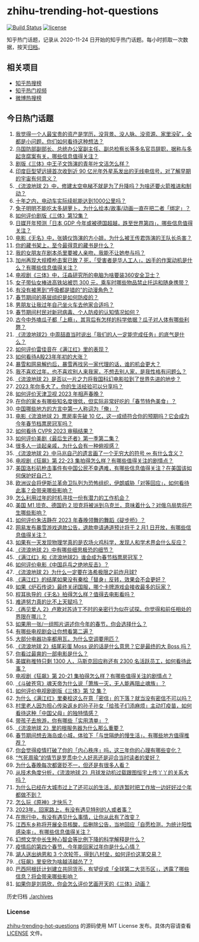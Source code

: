 # zhihu-trending-hot-questions

[![Build Status](https://github.com/justjavac/zhihu-trending-hot-questions/workflows/ci/badge.svg?branch=master)](https://github.com/justjavac/zhihu-trending-hot-questions/actions)
[![license](https://img.shields.io/github/license/justjavac/zhihu-trending-hot-questions)](https://github.com/justjavac/zhihu-trending-hot-questions/blob/master/LICENSE)

知乎热门话题，记录从 2020-11-24
日开始的知乎热门话题。每小时抓取一次数据，按天[归档](./archives)。

## 相关项目

- [知乎热搜榜](https://github.com/justjavac/zhihu-trending-top-search)
- [知乎热门视频](https://github.com/justjavac/zhihu-trending-hot-video)
- [微博热搜榜](https://github.com/justjavac/weibo-trending-hot-search)

## 今日热门话题

<!-- BEGIN -->
<!-- 最后更新时间 Wed Jan 25 2023 11:21:28 GMT+0800 (China Standard Time) -->

1. [我觉得一个人最宝贵的资产是学历，没背景、没人脉、没资源、家里没矿，全都是小问题，你们如何看待这种想法？](https://www.zhihu.com/question/579255639)
1. [乌国防部副部长、总统办公室副主任、副总检察长等多名官员辞职，据称与多起贪腐案有关，哪些信息值得关注？](https://www.zhihu.com/question/580335469)
1. [剧版《三体》中王子文饰演的青年叶文洁怎么样？](https://www.zhihu.com/question/578880562)
1. [印度巨型望远镜首次收到近 90 亿光年外星系发出的无线电信号，对了解早期的宇宙有何意义？](https://www.zhihu.com/question/580328988)
1. [《流浪地球 2》中，修建太空电梯不就是为了升降吗？为啥还要火箭推进和制动？](https://www.zhihu.com/question/580088876)
1. [十年之内，电动车实际续航能达到1000公里吗？](https://www.zhihu.com/question/579489568)
1. [兔子明明不能吃太多胡萝卜，为什么绘本/故事/动画一直在把二者「绑定」？](https://www.zhihu.com/question/580233831)
1. [如何评价剧版《三体》第12集？](https://www.zhihu.com/question/579617361)
1. [日媒开年预测「日本 GDP 今年或被德国超越，跌至世界第四」，哪些信息值得关注？](https://www.zhihu.com/question/580200893)
1. [电影《无名》中，张婧仪饰演的方小姐，为什么被王传君饰演的王队长杀害？](https://www.zhihu.com/question/580036946)
1. [你的藏书架上，至今最得意的藏书是什么？](https://www.zhihu.com/question/456543158)
1. [我的女朋友在剧本杀里要被人亲吻，我能不让她参与吗？](https://www.zhihu.com/question/568332577)
1. [加州再现大规模枪击案已致 7 死，「受害者是华人工人」，凶手的作案动机是什么？有哪些信息值得关注？](https://www.zhihu.com/question/580327634)
1. [电视剧《三体》中，汪淼研究所的电脑为啥要装360安全卫士？](https://www.zhihu.com/question/578998712)
1. [女子带仙女棒进高铁站被罚 300 元，乘车时哪些物品禁止托运和随身携带？](https://www.zhihu.com/question/580333399)
1. [有没有被黑到“呼吸都是错的”的动漫角色？](https://www.zhihu.com/question/578866973)
1. [春节期间的基层组织是如何防疫的？](https://www.zhihu.com/question/579420809)
1. [男朋友让我过年自己坐火车去他家合适吗？](https://www.zhihu.com/question/571265017)
1. [春节期间村民对新冠病毒、个人防疫的认知情况如何？](https://www.zhihu.com/question/579404823)
1. [古今中外嗑瓜子都「上瘾」，其背后有怎样的科学依据？瓜子对人体有哪些利弊？](https://www.zhihu.com/question/580235921)
1. [《流浪地球2》中周喆直当时说出「我们的人一定能完成任务」的底气是什么？](https://www.zhihu.com/question/580038620)
1. [如何评价雷佳音在《满江红》里的表现？](https://www.zhihu.com/question/579936554)
1. [如何看待A股23年年初的大涨？](https://www.zhihu.com/question/579209550)
1. [暴雪和网易解约后，暴雪再找另一家代理的话，谁的机会更大？](https://www.zhihu.com/question/567390137)
1. [我不喜欢过年，也不喜欢别人来我家，不想去别人家，是我性格有问题么？](https://www.zhihu.com/question/576650811)
1. [《流浪地球 2》是否以一片之力将我国科幻电影拉到了世界先进的地步？](https://www.zhihu.com/question/580198836)
1. [2023 年你多大了，你的生活经验可以分享吗？](https://www.zhihu.com/question/580280582)
1. [如何评价天津卫视 2023 年相声春晚？](https://www.zhihu.com/question/580198782)
1. [在你的家乡有哪些知名度很低，但实际非常好吃的「春节特色美食」？](https://www.zhihu.com/question/580259310)
1. [中国哪些地方的方言中第一人称词为「俺」？](https://www.zhihu.com/question/27028075)
1. [电影《流浪地球 2》票房率先破 10 亿，这一成绩符合你的预期吗？它会成为今年春节档票房冠军吗？](https://www.zhihu.com/question/580277048)
1. [如何看待 CVPR 2023 审稿结果？](https://www.zhihu.com/question/580351046)
1. [如何评价美剧《最后生还者》第一季第二集？](https://www.zhihu.com/question/580117789)
1. [很多人一谈起亲戚，为什么会有一种俯视感？](https://www.zhihu.com/question/579241468)
1. [《流浪地球 2》中马兆自己的遗言画了一个无穷大的符号 ∞ 有什么含义？](https://www.zhihu.com/question/580200570)
1. [电视剧《狂飙》第 22-23 集拍得怎么样？有哪些值得关注的剧情点？](https://www.zhihu.com/question/580289459)
1. [美国洛杉矶枪击事件有中国公民不幸遇难，有哪些信息值得关注？在美国该如何保护好自己？](https://www.zhihu.com/question/580233252)
1. [欧洲议会将伊斯兰革命卫队列为恐怖组织，伊朗威胁「对等回应」，如何看待此事？会带来哪些影响？](https://www.zhihu.com/question/580237134)
1. [怎么利用过年的时机寻找一份有潜力的工作机会？](https://www.zhihu.com/question/579045708)
1. [美国 M1 坦克、德国豹 2 坦克将被派到乌克兰，意味着什么？对俄乌局势将产生哪些影响？](https://www.zhihu.com/question/580418611)
1. [如何评价朱洁静在 2023 年春晚领舞的舞蹈《碇步桥》？](https://www.zhihu.com/question/579926774)
1. [网易发布暴雪游戏退款公告，退款申请通道预计将于 2 月1 日开放，有哪些信息值得关注？](https://www.zhihu.com/question/580245025)
1. [如果有一天发现物理学真的是农场火鸡科学，发现人和学术界会什么反应？](https://www.zhihu.com/question/579766709)
1. [《流浪地球 2》中有哪些细思极恐的细节？](https://www.zhihu.com/question/579842173)
1. [《满江红》和《流浪地球2》谁会成为春节档票房冠军？](https://www.zhihu.com/question/576108443)
1. [如何评价电影《中国乒乓之绝地反击》？](https://www.zhihu.com/question/579070052)
1. [《流浪地球 2》为什么一定要在洛希极限之前炸月球?](https://www.zhihu.com/question/580085023)
1. [《满江红》的结尾如果没有秦桧「替身」反转，效果会不会更好？](https://www.zhihu.com/question/580075327)
1. [如果《炉石传说》最终关闭国服，哪个卡牌游戏会接收最多的玩家？](https://www.zhihu.com/question/568978440)
1. [程耳执导的《无名》拍得怎么样？值得去电影看吗？](https://www.zhihu.com/question/551078450)
1. [难道努力真的比不上天赋吗？](https://www.zhihu.com/question/580348603)
1. [《再见爱人 2》卢歌对苏诗丁不时的亲密行为似在试探。你觉得和前任相处的界限在哪儿？](https://www.zhihu.com/question/580302062)
1. [如果用一张/一组照片讲述你今年的春节，你会选择什么？](https://www.zhihu.com/question/579035018)
1. [有哪些电视剧会让你想看第二遍？](https://www.zhihu.com/question/579243155)
1. [大部分电器功率都用瓦，为什么空调要用匹？](https://www.zhihu.com/question/576457352)
1. [《流浪地球 2》结尾彩蛋 Moss 说的话是什么意思？它是最终的大 Boss 吗？](https://www.zhihu.com/question/580053092)
1. [你看过最爽的一部电影是什么？](https://www.zhihu.com/question/572156228)
1. [美媒称推特只剩 1300 人，马斯克回应称还有 2300 名活跃员工，如何看待此事？](https://www.zhihu.com/question/580059328)
1. [电视剧《狂飙》第 20-21 集拍得怎么样？有哪些值得关注的剧情点？](https://www.zhihu.com/question/580080678)
1. [《斗破苍穹》魂天帝为什么说「萧族一灭，无人能再阻止魂族」？](https://www.zhihu.com/question/558323339)
1. [如何评价电视剧剧版《三体》第 12 集？](https://www.zhihu.com/question/579715688)
1. [为什么《满江红》里秦桧这么在意「密信」的下落？就当没有密信不可以吗？](https://www.zhihu.com/question/580233823)
1. [村里老人因为担心传染返乡的孙子孙女「给孩子们添麻烦」主动打疫苗，如何看待这种「中国父母」的独特情感？](https://www.zhihu.com/question/579560799)
1. [带孩子去旅游，你有哪些「实用清单」？](https://www.zhihu.com/question/578264076)
1. [《流浪地球 2》里的根服务器为什么那么重要？](https://www.zhihu.com/question/580057574)
1. [春节期间想去海岛或小城，体验下「与世隔绝的慢生活」，有哪些地方值得推荐？](https://www.zhihu.com/question/578264109)
1. [你会觉得疫情打破了你的「内心秩序」吗，这三年你的心理有哪些变化？](https://www.zhihu.com/question/579007639)
1. [“气死周瑜”的情节是罗贯中个人好恶还是迎合当时读者的爱好？](https://www.zhihu.com/question/578130338)
1. [为什么春晚每次都褒贬不一，但还是有很多人看？](https://www.zhihu.com/question/579067214)
1. [从技术角度分析，《流浪地球 2》月球发动机过载跟图恒宇上传丫丫的关系大吗？](https://www.zhihu.com/question/580062107)
1. [为什么已经在大城市过上了还可以的生活，却连暂时把工作放一边好好过个年都做不到？](https://www.zhihu.com/question/578841663)
1. [怎么玩《原神》才快乐？](https://www.zhihu.com/question/458800508)
1. [2023年，回家路上，有没有遇见特别的人或者事？](https://www.zhihu.com/question/579051753)
1. [在旅行中，有没有遇见什么事情，让你从此有了改变？](https://www.zhihu.com/question/578470383)
1. [江西东乡称将开展全员核酸，后删除公告，当地回应「自愿检测，为统计阳性感染率」，有哪些信息值得关注？](https://www.zhihu.com/question/580334546)
1. [幻想文学中长生种心智会等比例下降的科学解释是什么？](https://www.zhihu.com/question/579311012)
1. [疫情后的第四个春节，今年能回家过年你是什么心情？](https://www.zhihu.com/question/579052981)
1. [湖人送出纳恩和 3 个次轮签，得到八村垒，如何评价这笔交易？](https://www.zhihu.com/question/580256247)
1. [《狂飙》里安欣为啥越活越怂了？](https://www.zhihu.com/question/580199099)
1. [巴西阿根廷计划建立共同货币，有望促成「全球第二大货币区」，透露了哪些信息？将会带来哪些影响？](https://www.zhihu.com/question/580187605)
1. [如果你是刘慈欣，你会怎么评价艺画开天的《三体》动画？](https://www.zhihu.com/question/574646478)

<!-- END -->

历史归档 [./archives](./archives)

### License

[zhihu-trending-hot-questions](https://github.com/justjavac/zhihu-trending-hot-questions)
的源码使用 MIT License 发布。具体内容请查看 [LICENSE](./LICENSE) 文件。
